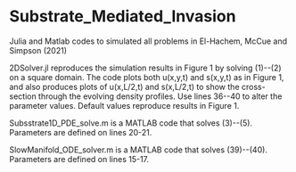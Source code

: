 # Substrate_Mediated_Invasion
Julia and Matlab codes to simulated all problems in El-Hachem, McCue and Simpson (2021)

2DSolver.jl reproduces the simulation results in Figure 1 by solving (1)--(2) on a square domain.  The code plots both u(x,y,t) and s(x,y,t) 
as in Figure 1, and also produces plots of u(x,L/2,t) and s(x,L/2,t) to show the cross-section through the evolving density profiles.  Use lines 36--40 
to alter the parameter values.  Default values reproduce results in Figure 1.

Subsstrate1D_PDE_solve.m is a MATLAB code that solves (3)--(5). Parameters are defined on lines 20-21.

SlowManifold_ODE_solver.m is a MATLAB code that solves (39)--(40). Parameters are defined on lines 15-17.
